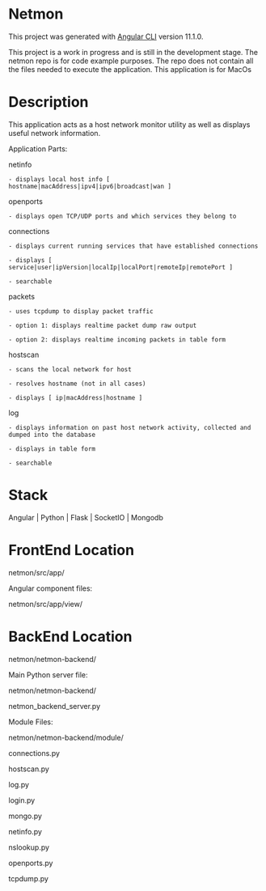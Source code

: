# Netmon

This project was generated with [Angular CLI](https://github.com/angular/angular-cli) version 11.1.0.

This project is a work in progress and is still in the development stage.
The netmon repo is for code example purposes.
The repo does not contain all the files needed to execute the application.
This application is for MacOs

# Description

This application acts as a host network monitor utility as well as displays useful network information.

Application Parts:

  netinfo
  
    - displays local host info [ hostname|macAddress|ipv4|ipv6|broadcast|wan ]

  openports
  
    - displays open TCP/UDP ports and which services they belong to

  connections
  
    - displays current running services that have established connections

    - displays [ service|user|ipVersion|localIp|localPort|remoteIp|remotePort ]

    - searchable

  packets
  
    - uses tcpdump to display packet traffic

    - option 1: displays realtime packet dump raw output

    - option 2: displays realtime incoming packets in table form

  hostscan
  
    - scans the local network for host

    - resolves hostname (not in all cases)

    - displays [ ip|macAddress|hostname ]

  log
  
    - displays information on past host network activity, collected and dumped into the database

    - displays in table form

    - searchable

# Stack

Angular | Python | Flask | SocketIO | Mongodb

# FrontEnd Location

netmon/src/app/

Angular component files:

netmon/src/app/view/

# BackEnd Location

netmon/netmon-backend/

Main Python server file:

netmon/netmon-backend/

  netmon_backend_server.py

Module Files:

netmon/netmon-backend/module/

  connections.py
  
  hostscan.py
  
  log.py
  
  login.py
  
  mongo.py
  
  netinfo.py
  
  nslookup.py
  
  openports.py
  
  tcpdump.py






